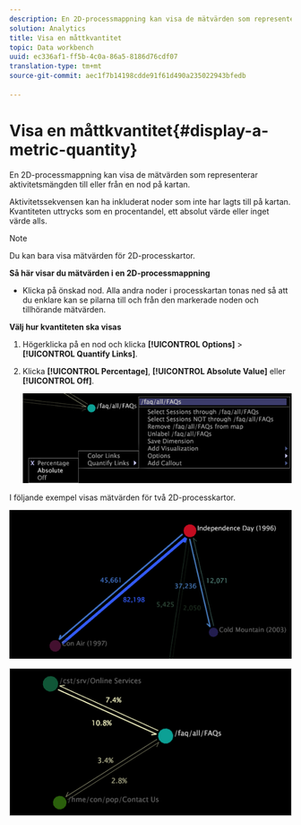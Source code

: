 ```yaml
---
description: En 2D-processmappning kan visa de mätvärden som representerar aktivitetsmängden till eller från en nod på kartan.
solution: Analytics
title: Visa en måttkvantitet
topic: Data workbench
uuid: ec336af1-ff5b-4c0a-86a5-8186d76cdf07
translation-type: tm+mt
source-git-commit: aec1f7b14198cdde91f61d490a235022943bfedb

---
```



# Visa en måttkvantitet{#display-a-metric-quantity}

En 2D-processmappning kan visa de mätvärden som representerar aktivitetsmängden till eller från en nod på kartan.

Aktivitetssekvensen kan ha inkluderat noder som inte har lagts till på kartan. Kvantiteten uttrycks som en procentandel, ett absolut värde eller inget värde alls.

>[!NOTE]
>
>Du kan bara visa mätvärden för 2D-processkartor.

**Så här visar du mätvärden i en 2D-processmappning**

* Klicka på önskad nod. Alla andra noder i processkartan tonas ned så att du enklare kan se pilarna till och från den markerade noden och tillhörande mätvärden.

**Välj hur kvantiteten ska visas**

1. Högerklicka på en nod och klicka **[!UICONTROL Options]** > **[!UICONTROL Quantify Links]**.
1. Klicka **[!UICONTROL Percentage]**, **[!UICONTROL Absolute Value]** eller **[!UICONTROL Off]**.

   ![](assets/mnu_2DProcessMap_quantifyLinks.png)

I följande exempel visas mätvärden för två 2D-processkartor.

![](assets/vis_2DProcessMap_DisplayMetricQuantities_Movies.png)

![](assets/client-met.png)

